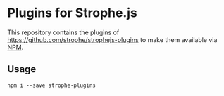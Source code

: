 # Plugins for Strophe.js

This repository contains the plugins of
https://github.com/strophe/strophejs-plugins
to make them available via [NPM](https://www.npmjs.org).

## Usage

    npm i --save strophe-plugins
